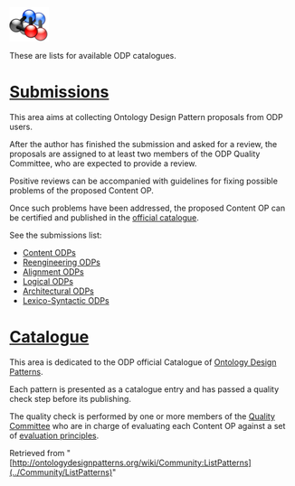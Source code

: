 [![](../images/thumb/7/7c/ListPatterns.png/70px-ListPatterns.png)](../Image/ListPatterns.png "ListPatterns.png")


These are lists for available ODP catalogues.



#   [Submissions](../Submissions/Main "Submissions:Main")


This area aims at collecting Ontology Design Pattern proposals from ODP users.


After the author has finished the submission and asked for a review, the proposals are assigned to at least two members of the ODP Quality Committee,
who are expected to provide a review. 


Positive reviews can be accompanied with guidelines for fixing possible problems of the proposed Content OP.


Once such problems have been addressed, the proposed Content OP can be certified and published in the  [official catalogue](../Catalogue/Main "Catalogue:Main").


See the submissions list:



* [Content ODPs](../Submissions/ContentOPs "Submissions:ContentOPs")
* [Reengineering ODPs](../Submissions/ReengineeringODPs "Submissions:ReengineeringODPs")
* [Alignment ODPs](../Submissions/AlignmentODPs "Submissions:AlignmentODPs")
* [Logical ODPs](../Submissions/LogicalODPs "Submissions:LogicalODPs")
* [Architectural ODPs](../Submissions/ArchitecturalODPs "Submissions:ArchitecturalODPs")
* [Lexico-Syntactic ODPs](../Submissions/LexicoSyntacticODPs "Submissions:LexicoSyntacticODPs")


  




#   [Catalogue](../Catalogue/Main "Catalogue:Main")


This area is dedicated to the ODP official Catalogue of  [Ontology Design Patterns](../Category/OntologyDesignPattern "Category:OntologyDesignPattern").


Each pattern is presented as a catalogue entry and has passed a quality check step before its publishing. 


The quality check is performed by one or more members of the  [Quality Committee](../QualityCommittee "QualityCommittee") who are in charge of evaluating each Content OP against a set of  [evaluation principles](../Odp/EvaluationPrinciples "Odp:EvaluationPrinciples").


  






Retrieved from "[http://ontologydesignpatterns.org/wiki/Community:ListPatterns](../Community/ListPatterns)"
